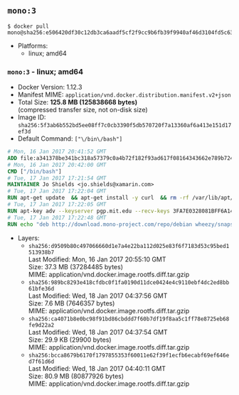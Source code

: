 ## `mono:3`

```console
$ docker pull mono@sha256:e506420df30c12db3ca6aadf5cf2f9cc9b6fb39f9940af46d3104fd5c63bcd7b
```

-	Platforms:
	-	linux; amd64

### `mono:3` - linux; amd64

-	Docker Version: 1.12.3
-	Manifest MIME: `application/vnd.docker.distribution.manifest.v2+json`
-	Total Size: **125.8 MB (125838668 bytes)**  
	(compressed transfer size, not on-disk size)
-	Image ID: `sha256:5f3ab6b552bd5ee08ff7c0cb3390f5db570720f7a13360af6a413e151d17ef3d`
-	Default Command: `["\/bin\/bash"]`

```dockerfile
# Mon, 16 Jan 2017 20:41:52 GMT
ADD file:a341378be341bc318a57379c0a4b72f182f93ad617f08164343662e789b7244b in / 
# Mon, 16 Jan 2017 20:42:00 GMT
CMD ["/bin/bash"]
# Tue, 17 Jan 2017 17:21:54 GMT
MAINTAINER Jo Shields <jo.shields@xamarin.com>
# Tue, 17 Jan 2017 17:22:04 GMT
RUN apt-get update 	&& apt-get install -y curl 	&& rm -rf /var/lib/apt/lists/*
# Tue, 17 Jan 2017 17:22:05 GMT
RUN apt-key adv --keyserver pgp.mit.edu --recv-keys 3FA7E0328081BFF6A14DA29AA6A19B38D3D831EF
# Tue, 17 Jan 2017 17:22:48 GMT
RUN echo "deb http://download.mono-project.com/repo/debian wheezy/snapshots/3.12.0 main" > /etc/apt/sources.list.d/mono-xamarin.list         && echo "deb http://download.mono-project.com/repo/debian 312-security main" >> /etc/apt/sources.list.d/mono-xamarin.list 	&& apt-get update 	&& apt-get install -y mono-devel ca-certificates-mono fsharp mono-vbnc nuget 	&& rm -rf /var/lib/apt/lists/*
```

-	Layers:
	-	`sha256:d9509b80c497066660d1e7a4e22ba112d025e83f6f7183d53c95bed1513938b7`  
		Last Modified: Mon, 16 Jan 2017 20:55:10 GMT  
		Size: 37.3 MB (37284485 bytes)  
		MIME: application/vnd.docker.image.rootfs.diff.tar.gzip
	-	`sha256:989bc8293e418cfdbc0f1fa0190d11dce0424e4c9110ebf4dc2ed8bb61bfe36d`  
		Last Modified: Wed, 18 Jan 2017 04:37:56 GMT  
		Size: 7.6 MB (7646357 bytes)  
		MIME: application/vnd.docker.image.rootfs.diff.tar.gzip
	-	`sha256:ca4071b8e0bc98f91bd86cbddd7f60b7df19f8aa5c1ff78e8725eb68fe9d22a2`  
		Last Modified: Wed, 18 Jan 2017 04:37:54 GMT  
		Size: 29.9 KB (29900 bytes)  
		MIME: application/vnd.docker.image.rootfs.diff.tar.gzip
	-	`sha256:bcca8679b6170f1797855353f60011e62f39f1ecfb6ecabf69ef646ed7f61d6d`  
		Last Modified: Wed, 18 Jan 2017 04:40:11 GMT  
		Size: 80.9 MB (80877926 bytes)  
		MIME: application/vnd.docker.image.rootfs.diff.tar.gzip
